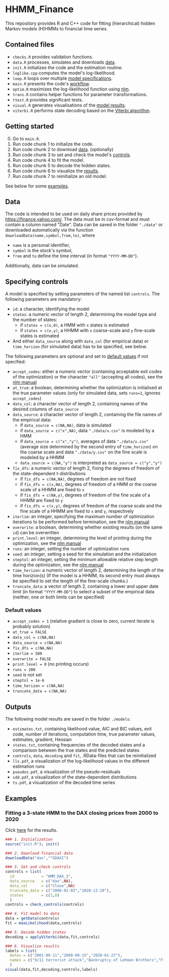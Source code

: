 # HHMM_Finance
This repository provides R and C++ code for fitting (hierarchical) hidden Markov models (H)HMMs to financial time series.

## Contained files
- `checks.R` provides validation functions.
- `data.R` processes, simulates and downloads [data](#data).
- `init.R` initializes the code and the estimation routine.
- `loglike.cpp` computes the model's log-likelihood.
- `loop.R` loops over multiple [model specifications](#specifying-controls).
- `main.R` presents the code's [workflow](#getting-started).
- `optim.R` maximizes the log-likelihood function using [nlm](https://stat.ethz.ch/R-manual/R-devel/library/stats/html/nlm.html).
- `trans.R` contains helper functions for parameter transformations.
- `ttest.R` provides significant tests.
- `visual.R` generates visualisations of the [model results](#outputs).
- `viterbi.R` performs state decoding based on the [Viterbi algorithm](https://en.wikipedia.org/wiki/Viterbi_algorithm).

## Getting started
0. Go to `main.R`.
1. Run code chunk 1 to initialize the code.
2. Run code chunk 2 to download [data](#data). (optionally)
3. Run code chunk 3 to set and check the model's [controls](#specifying-controls).
4. Run code chunk 4 to fit the model.
5. Run code chunk 5 to decode the hidden states.
6. Run code chunk 6 to visualize the [results](#outputs). 
7. Run code chunk 7 to reinitialize an old model.

See below for some [examples](#examples).

## Data
The code is intended to be used on daily share prices provided by https://finance.yahoo.com/. The data must be in csv-format and must contain a column named "Date". Data can be saved in the folder `"./data"` or downloaded automatically via the function `downloadData(name,symbol,from,to)`, where
- `name` is a personal identifier,
- `symbol` is the stock's symbol,
- `from` and `to` define the time interval (in format `"YYYY-MM-DD"`).

Additionally, data can be simulated.

## Specifying controls
A model is specified by setting parameters of the named list `controls`. The following parameters are mandatory:
- `id`: a character, identifying the model
- `states`: a numeric vector of length 2, determining the model type and the number of states:
   - if `states = c(x,0)`, a HMM with `x` states is estimated
   - if `states = c(x,y)`, a HHMM with `x` coarse-scale and `y` fine-scale states is estimated
- And either `data_source` along with `data_col` (for empirical data) or `time_horizon` (for simulated data) has to be specified, see below.

The following parameters are optional and set to [default values](#default-values) if not specified:
- `accept_codes`: either a numeric vector (containing acceptable exit codes of the optimization) or the character `"all"` (accepting all codes), see the [nlm manual](https://stat.ethz.ch/R-manual/R-devel/library/stats/html/nlm.html)
- `at_true`: a boolean, determining whether the optimization is initialised at the true parameter values (only for simulated data, sets `runs=1`, ignores `accept_codes`)
- `data_col`: a character vector of length 2, containing names of the desired columns of `data_source`
- `data_source`: a character vector of length 2, containing the file names of the empirical data:
   - if `data_source = c(NA,NA)`, data is simulated
   - if `data_source = c("x",NA)`, data `"./data/x.csv"` is modeled by a HMM
   - if `data_source = c("x","y")`, averages of data `"./data/x.csv"` (average size determined by the second entry of `time_horizon`) on the coarse scale and data `"./data/y.csv"` on the fine scale is modeled by a HHMM
   - `data_source = c(NA,"y")` is interpreted as `data_source = c("y","y")`
- `fix_dfs`: a numeric vector of length 2, fixing the degrees of freedom of the state-dependent t-distributions
   - if `fix_dfs = c(NA,NA)`, degrees of freedom are not fixed
   - if `fix_dfs = c(x,NA)`, degrees of freedom of a HMM or the coarse scale of a HHMM are fixed to `x`
   - if `fix_dfs = c(NA,y)`, degrees of freedom of the fine scale of a HHMM are fixed to `y`
   - if `fix_dfs = c(x,y)`, degrees of freedom of the coarse scale and the fine scale of a HHMM are fixed to `x` and `y`, respectively 
- `iterlim`: an integer, specifying the maximum number of optimization iterations to be performed before termination, see the [nlm manual](https://stat.ethz.ch/R-manual/R-devel/library/stats/html/nlm.html)
- `overwrite`: a boolean, determining whether existing results (on the same `id`) can be overwritten
- `print.level`: an integer, determining the level of printing during the optimization, see the [nlm manual](https://stat.ethz.ch/R-manual/R-devel/library/stats/html/nlm.html)
- `runs`: an integer, setting the number of optimization runs
- `seed`: an integer, setting a seed for the simulation and the initialization
- `steptol`: an integer, setting the minimum allowable relative step length during the optimization, see the [nlm manual](https://stat.ethz.ch/R-manual/R-devel/library/stats/html/nlm.html)
- `time_horizon`: a numeric vector of length 2, determining the length of the time horizion(s) (If the model is a HHMM, its second entry must always be specified to set the length of the fine-scale chunks.)
- `truncate_data`: a vector of length 2, containing a lower and upper date limit (in format `"YYYY-MM-DD"`) to select a subset of the empirical data (neither, one or both limits can be specified)

### Default values
- `accept_codes = 1` (relative gradient is close to zero, current iterate is probably solution)
- `at_true = FALSE`
- `data_col = c(NA,NA)`
- `data_source = c(NA,NA)` 
- `fix_dfs = c(NA,NA)`
- `iterlim = 500`
- `overwrite = FALSE`
- `print.level = 0` (no printing occurs)
- `runs = 200`
- `seed` is not set
- `steptol = 1e-6`
- `time_horizon = c(NA,NA)`
- `truncate_data = c(NA,NA)`

## Outputs
The following model results are saved in the folder `./models`:
- `estimates.txt`, containing likelihood value, AIC and BIC values, exit code, number of iterations, computation time, true parameter values, estimates, gradient, Hessian
- `states.txt`, containing frequencies of the decoded states and a comparison between the true states and the predicted states
- `controls`, `data`, `decoding` and `fit`, .RData-files that can be reinitialized
- `lls.pdf`, a visualization of the log-likelihood values in the different estimation runs
- `pseudos.pdf`, a visualization of the pseudo-residuals
- `sdd.pdf`, a visualization of the state-dependent distributions
- `ts.pdf`, a visualization of the decoded time series

## Examples
### Fitting a 3-state HMM to the DAX closing prices from 2000 to 2020
Click [here](https://github.com/loelschlaeger/HHMM_Finance/tree/master/models/HMM_3_DAX) for the results.
```R
### 1. Initialization
source("init.R"); init()

### 2. Download financial data
downloadData("dax","^GDAXI")

### 3. Set and check controls
controls = list(
  id            = "HMM_DAX_3",        
  data_source   = c("dax",NA),
  data_col      = c("Close",NA)
  truncate_data = c("2000-01-03","2020-12-28"), 
  states        = c(3,0)
  )
controls = check_controls(controls)

### 4. Fit model to data
data = getData(controls)
fit = maxLikelihood(data,controls)

### 5. Decode hidden states
decoding = applyViterbi(data,fit,controls)

### 6. Visualize results
labels = list(
  dates = c("2001-09-11","2008-09-15","2020-01-27"),
  names = c("9/11 terrorist attack","Bankruptcy of Lehman Brothers","First COVID-19 case in Germany")
  )
visual(data,fit,decoding,controls,labels)
```
